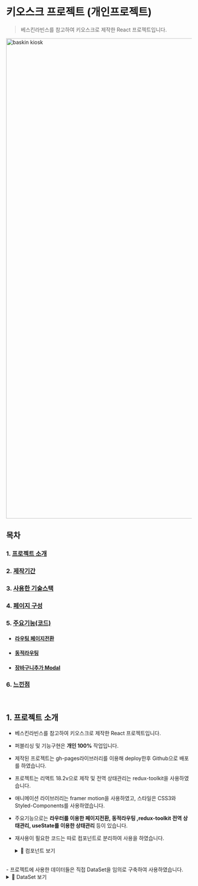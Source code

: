 # 키오스크 프로젝트 (개인프로젝트)
>  베스킨라빈스를 참고하여 키오스크로 제작한 React 프로젝트입니다.

<img width="1299" alt="baskin kiosk" src="https://github.com/Tae-Hyun98/kiosk/assets/119056869/a318784b-0579-49e6-a8f2-9c320b7de031">

## 목차
  ### 1. [프로젝트 소개](#1-프로젝트-소개)
  ### 2. [제작기간](#2-제작-기간--20230621--20230630)
  ### 3. [사용한 기술스택](#3-사용한-skills)
  ### 4. [페이지 구성](#4-페이지-구성-1)
  ### 5. [주요기능(코드)](#5-주요기능)   
   - #### [라우팅 페이지전환](#5-1-라우팅-페이지전환)  
   - #### [동적라우팅](#5-2-상품-리뷰문의기능)
   - #### [장바구니추가 Modal](#5-2-상품-리뷰문의기능)  
  ### 6. [느낀점](#6-느낀점-1)

<br/> 

## 1. 프로젝트 소개
- 베스킨라빈스를 참고하여 키오스크로 제작한 React 프로젝트입니다.

- 퍼블리싱 및 기능구현은 **개인 100%** 작업입니다.

- 제작된 프로젝트는 gh-pages라이브러리를 이용해 deploy한후 Github으로 배포를 하였습니다.

- 프로젝트는 리액트 18.2v으로 제작 및 전역 상태관리는 redux-toolkit을 사용하였습니다.

- 애니메이션 라이브러리는 framer motion을 사용하였고, 스타일은 CSS3와 Styled-Components를 사용하였습니다.

- 주요기능으로는 **라우터를 이용한 페이지전환, 동적라우팅 ,redux-toolkit 전역 상태관리, useState를 이용한 상태관리** 등이 있습니다.

- 재사용이 필요한 코드는 따로 컴포넌트로 분리하여 사용을 하였습니다.
  <details>
    <summary>🔎 컴포넌트 보기</summary>
  
    #### 컴포넌트는 header, navigation, modal, detail정보가 있습니다.
    <p><img src="https://github.com/Tae-Hyun98/kiosk/assets/119056869/3434675b-3b3b-4fa1-a9e0-034b54edf384" width:300px/></p>
    <img src="https://github.com/Tae-Hyun98/kiosk/assets/119056869/bcff7a30-3568-477f-998b-01e65c0c07f7"/>
    
    </details>

<br/>
- 프로젝트에 사용한 데이터들은 직접 DataSet을 임의로 구축하여 사용하였습니다.
  <details>
    <summary>🔎 DataSet 보기</summary>
  
    #### 객체 데이터의 구조는 id, image, title, tag, desc, price로 구성이 되어있습니다.
    <p><img src="https://github.com/Tae-Hyun98/kiosk/assets/119056869/3434675b-3b3b-4fa1-a9e0-034b54edf384" width:300px/></p>
    <img src="https://github.com/Tae-Hyun98/kiosk/assets/119056869/bcff7a30-3568-477f-998b-01e65c0c07f7"/>
    
    </details>

<br/>

## 2. 제작 기간 : 2023.06.21 ~ 2023.06.30

<br/>

## 3. 사용한 Skills  
  <a href="#!"><img src="https://img.shields.io/badge/React-61DAFB?style=flat&logo=react&logoColor=white"/></a>
  <a href="#!"><img src="https://img.shields.io/badge/Redux-764ABC?style=flat&logo=redux&logoColor=white"/></a>
  <a href="#!"><img src="https://img.shields.io/badge/CSS3-1572B6?style=flat&logo=css3&logoColor=white"/></a>
  <a href="#!"><img src="https://img.shields.io/badge/JavaScript-F7DF1E?style=flat&logo=javascript&logoColor=white"/></a>

  <a href="#!"><img src="https://img.shields.io/badge/StyledComponents-DB7093?style=flat&logo=styledcomponents&logoColor=white"/></a>
  <a href="#!"><img src="https://img.shields.io/badge/gsap.js-88CE02?style=flat&logo=greensock&logoColor=white"/></a>
    
  <a href="#!"><img src="https://img.shields.io/badge/visual studio code-007ACC?style=flat&logo=visualstudiocode&logoColor=white"/></a>
  <a href="#!"><img src="https://img.shields.io/badge/github-181717?style=flat&logo=github&logoColor=white"/></a>

<br/>

## 4. 페이지 구성  
페이지는 **메인페이지, 서브페이지(종류별 상품표시), 디테일페이지(옵션선택), 장바구니페이지**로 구성되어있습니다.

<br/>

## 5. 주요기능  
### 5-1. 라우팅을 이용한 페이지전환
<img src="https://github.com/Tae-Hyun98/kiosk/assets/119056869/81459187-d27b-427b-b6dd-e933fd144789" width=90%/>

#### 👇👇👇👇👇👇
<details>
 <summary>🔎 코드보기</summary>

 #### 초기위치를 Main페이지로 지정하고 subpage와 detailpage는 중첩라우터를 구성하여 outlet을 이용해 경로에맞는 페이지를 랜더링하는 방식으로 구성하였습니다.
```javascript
<Routes>
  {/* 접근경로오류페이지 */}
  <Route path="*" element={<NotFound404 />}/> 
          
  <Route path='/' element={<Main/>}/>

  <Route path='subpage' element={<SubPage/>}>
    <Route path='icecream' element={<Icecream/>}/>
    <Route path='coffee' element={<Coffee/>}/>
    <Route path='drink' element={<Drink/>}/>
    <Route path='cake' element={<Cake/>}/>
    <Route path='dessert' element={<Dessert/>}/>
  </Route>
        
  <Route path='detailpage' element={<DetailPage/>}>
    <Route path='detailicecream/:id' element={<DetailIcecream icecreams={icecreams}/>}/>
    <Route path='detaildrink/:id' element={<DetailDrink drink={drink}/>}/>
    <Route path='detailcoffee/:id' element={<DetailCoffee coffees={coffees}/>}/>
    <Route path='detailcake/:id' element={<DetailCake cakes={cakes}/>}/>
    <Route path='detaildessert/:id' element={<DetailDessert desserts={desserts}/>}/>
  </Route>

  <Route path='cart' element={<CartPage/>}/>

</Routes>
```

#### Link를 이용하여 클릭시 해당 경로로 이동하도록 구성하였습니다.
```javascript
    <Link to='/subpage/icecream' />
    <Link to='/subpage/drink' />
    <Link to='/subpage/coffee' />
    <Link to='/subpage/beverage' />
    <Link to='/subpage/cake' />
```

#### 뒤로가기 버튼의 경우 useNavigate를 사용하여 버튼클릭시 히스토리를 지우지않고 전 페이지로 이동하도록 구현하였습니다.
```javascript
    <BackBtn className='back' onClick={() => {navigate(-1)} }>뒤로가기</BackBtn>
```

</details>

<br/>

------------

### 5-2. 동적라우팅
<img src="https://github.com/Tae-Hyun98/kiosk/assets/119056869/5881e71f-854e-493f-9704-d3d48750061a" width=90%/>

#### 👇👇👇👇👇👇
<details>
 <summary>🔎 코드보기</summary>

#### 동적 라우팅을 구성하기 위해 디테일페이지의 경로에 id값을 추가하였습니다. 
```javascript
    <Route path='detailpage' element={<DetailPage/>}>
      <Route path='detailicecream/:id' element={<DetailIcecream icecreams={icecreams}/>}/>
      <Route path='detaildrink/:id' element={<DetailDrink drink={drink}/>}/>
      <Route path='detailcoffee/:id' element={<DetailCoffee coffees={coffees}/>}/>
      <Route path='detailcake/:id' element={<DetailCake cakes={cakes}/>}/>
      <Route path='detaildessert/:id' element={<DetailDessert desserts={desserts}/>}/>
    </Route>
```

 #### 서브페이지에서 나오는상품들은 map함수를 사용하여 화면에 랜더링시켰습니다. 각 상품박스에 key값을 부여하였고, 클릭시 디테일페이지로 넘어가는 링크경로의 id값을 상품의 index값으로 지정하여 클릭시 해당상품의 정보를 보여줄 수 있도록 구성하였습니다.
```javascript
  icecreams.map((icecream, index)=> {
        return(
          <ProductList key={index} className='product_box' variants={item}>
          <Link to={`/detailpage/detailicecream/${index}`}>
            <div className='img_box'>
              <img className={icecream.id} src={icecream.image} alt='product_img'/>
            </div>
            <ProductTitle>{icecream.title}</ProductTitle>
            <ProductTag>{icecream.tag}</ProductTag>
            <ProductPrice>{icecream.price}원</ProductPrice>
          </Link>
        </ProductList>
        )
      })
```



#### 디테일페이지에서는 상품의 데이터셋을 props로 받고, 서브페이지에서 클릭한 상품의 id를 useParams를 이용해 넘겨받아 구현하였습니다.
```javascript
  const {icecreams} = props;
  const {id} = useParams();

  <DetailContent className='detail_box'>
    <img src={process.env.PUBLIC_URL + '/assets/images/spoon.png'} alt='spoon'/>
    <h1>{icecreams[id].title}</h1>
    <p>{icecreams[id].desc}</p>
      
    <div className='imgs'>
      <img className='product_img' src={icecreams[id].image} alt='img'/>
    </div>
  </DetailContent>

```

</details>

<br/>

------------

## 6. 느낀점  
- React에서 중요한기능인 page라우팅의 기능의 경로를 확실히 알게되었으며,  

